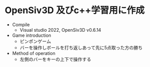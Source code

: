  # OpenSiv3D 及びc++学習用に作成
- Compile
  - Visual studio 2022, OpenSiv3D v0.6.14
- Game introduction
   - ピンポンゲーム 
   - バーを操作しボールを打ち返しあって先に5点取った方の勝ち
- Method of operation
  - 左側のバーをキーの上下で操作する
